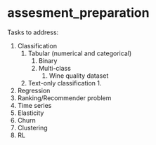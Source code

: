 # assesment_preparation

Tasks to address:
1. Classification
   1. Tabular (numerical and categorical)
      1. Binary
      2. Multi-class 
         1. Wine quality dataset 
   2. Text-only classification
      1. 
2. Regression
3. Ranking/Recommender problem
4. Time series
5. Elasticity
6. Churn
7. Clustering
8. RL